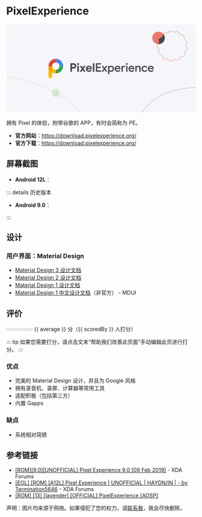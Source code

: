 # PixelExperience

<img class="cover-img" src="./images/logo/pe_cover.webp" alt="LOGO"/>

拥有 Pixel 的体验，附带谷歌的 APP，有时会简称为 PE。

* __官方网站__：<https://download.pixelexperience.org/>
* __官方下载__：<https://download.pixelexperience.org/>

## 屏幕截图

* __Android 12L__：

<ScreenshotList :items="a12LScreenshotList" />

::: details 历史版本

* __Android 9.0__：

<ScreenshotList :items="a9ScreenshotList" />

:::

## 设计

### 用户界面：Material Design

* [Material Design 3 设计文档](https://m3.material.io/)
* [Material Design 2 设计文档](https://m2.material.io/)
* [Material Design 1 设计文档](https://m1.material.io/)
* [Material Design 1 中文设计文档](https://www.mdui.org/design/)（非官方） - MDUI

## 评价

<meter id="fuel" min="0" max="50" low="25" high="40" optimum="45" :value="average*10"></meter>
{{ average }} 分（{{ scoredBy }} 人打分）

::: tip
如果您需要打分，请点击文末“帮助我们改善此页面”手动编辑此页进行打分。
:::

### 优点

* 完美的 Material Design 设计，并且为 Google 风格
* 拥有录音机、录屏、计算器等常用工具
* 适配积极（包括第三方）
* 内置 Gapps

### 缺点

* 系统相对简陋

## 参考链接

* [\[ROM\]\[9.0\]\[UNOFFICIAL\] Pixel Experience 9.0 \[09 Feb 2019\]](https://forum.xda-developers.com/t/rom-9-0-unofficial-pixel-experience-9-0-09-feb-2019.3876747/) - XDA Forums
* [\[EOL\] \[ROM\] \[A12L\] Pixel Experience | UNOFFICIAL | HAYDN/IN | - by Termination5646](https://forum.xda-developers.com/t/eol-rom-a12l-pixel-experience-unofficial-haydn-in-by-termination5646.4421237/) - XDA Forums
* [\[ROM\] \[13\] \[lavender\] \[OFFICIAL\] PixelExperience \[AOSP\]](https://forum.xda-developers.com/t/rom-13-lavender-official-pixelexperience-aosp.4470689/)

声明：图片均来源于网络。如果侵犯了您的权力，请[联系我](mailto:jesse205@qq.com)，我会尽快删除。

<script setup>
import { h, ref } from 'vue'

// Score
// 在这里添加数据即可打分
const scoreList = [
    {
        name: "jesse205",
        score: 4.5
    },
]

let allScore = 0

for (let item of scoreList){
    allScore += item.score
}

const average = allScore/scoreList.length
const scoredBy = scoreList.length

// Screenshot
const a12LScreenshotList = [
    {
        src: 'https://forum.xda-developers.com/attachments/screenshot_20220324-202403_settings-png.5569961/',
        title: '关于'
    },
    {
        src: 'https://forum.xda-developers.com/attachments/screenshot_20220324-202448_settings-png.5569955/',
        title: '铃声设置'
    },
    {
        src: 'https://forum.xda-developers.com/attachments/screenshot_20220324-202445_settings-png.5569957/',
        title: '铃声设置'
    }
]

const a9ScreenshotList = [
    {
        src: 'https://forum.xda-developers.com/attachments/screenshot_20181208-052947-jpg.4660871/',
        title: '主页面'
    },
    {
        src: 'https://forum.xda-developers.com/attachments/screenshot_20181208-050904-png.4660872/',
        title: '关于'
    }
]
</script>
